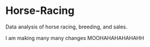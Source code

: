 # Horse-Racing
Data analysis of horse racing, breeding, and sales.

I am making many many changes MOOHAHAHAHAHAHH 